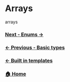 
# Arrays

arrays

### [Next - Enums →](./enums.md)
### [← Previous - Basic types](../basic-types.md)
### [← Built in templates](../built-in-templates.md)
### [🏠 Home](../introduction.md)